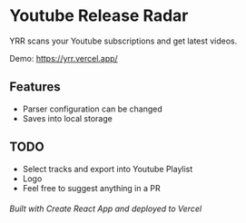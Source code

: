 # Youtube Release Radar

YRR scans your Youtube subscriptions and get latest videos.

Demo: https://yrr.vercel.app/

## Features

- Parser configuration can be changed
- Saves into local storage

## TODO
- Select tracks and export into Youtube Playlist
- Logo
- Feel free to suggest anything in a PR

###### Built with Create React App and deployed to Vercel
